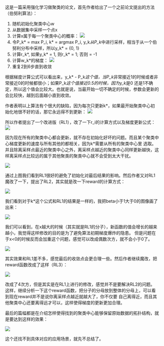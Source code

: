 这是一篇采用强化学习做聚类的论文，首先作者给出了一个之前论文提出的方法（伯努利算法）：

1. 随机初始化聚类中心w
2. 从数据集中采样一个点x
3. 计算x属于每一个聚类中心的概率：
![](http://o7ie0tcjk.bkt.clouddn.com/z3eqxu0wczqbh5xa.jpg)
4. 令P_k* = max P_i, k* = argmax P_i, y_k*从P_k*中进行采样，相当于从一个伯努利分布中采样，所以y_k* = {0, 1}
5. 计算r_k*, 如果y_k* = 1, 则r_k* = 1; 否则 = -1
6. 计算w_k*的梯度：
![](http://o7ie0tcjk.bkt.clouddn.com/0ma6ptwr4ntkbtsm.jpg)
7. 重复2到6步直到收敛

根据梯度计算公式可以看出来，y_k* - P_k*这个值，当P_k*非常接近1的时候或者非常接近0的时候都很小；如果P_k*这个值接近0.5的时候，因为y_k*是0
还是1不确定，所以这个值会比较大。也就是说，当最开始一切不确定的时候，参数会更新的会比较快，越到后面越小直到收敛。

作者表明以上算法有个很大的缺陷，因为每次只更新k*，如果最开始聚类中心初始化地很不好的话，那它永远得不到更新：
![](http://o7ie0tcjk.bkt.clouddn.com/0ccmg6mv7yzgseu7.jpg)

所以作者提出了一个改进版（RL1），改了一下r_i的计算方式以及梯度更新公式：
![](http://o7ie0tcjk.bkt.clouddn.com/ln9w4086ck1exdgh.jpg)

因为现在所有的聚类中心都会更新，就不存在初始化好坏的问题。而且某个聚类中心梯度更新的速度与所有其他的都相关，因为k*需要从所有的聚类中心里
选取。并且除离采样点最近的聚类中心之外，离采样点越近的聚类中心同样更新越快，这样离采样点比较远的属于其他聚类的聚类中心就不会受到太大干扰。

![](http://o7ie0tcjk.bkt.clouddn.com/n52ck8btghcxjzte.jpg)

通过上图我们看到RL1很好的避免了初始化对最后结果的影响。然后作者又对RL1魔改了一下，提出了RL2，其实就是改一下reward的计算方式：

![](http://o7ie0tcjk.bkt.clouddn.com/28e1vfhjl98q0dnf.jpg)

我们看到对于k*这个公式和RL1的结果是一样的，我把beta小于1大于0的图像画了出来：

![](http://o7ie0tcjk.bkt.clouddn.com/ejvx1xicyzcqs5s3.jpg)

我们可以看到，在x越大的时候（其实就是RL1的分子），新函数的值会增长的越来越小，我觉得这样修改的目的是为了避免算法初期梯度爆炸的隐患。
但是问题在于x<0的时候反而会加重这个问题，感觉可以改成偶数次方，就不会小于0了。

![](http://o7ie0tcjk.bkt.clouddn.com/sol2rlufgub7xrdz.jpg)

其实效果和RL1差不多，感觉最后的收敛点会更合理一些。然后作者继续魔改，把reward函数改成了这样（RL3）：

![](http://o7ie0tcjk.bkt.clouddn.com/j4uzblx79c3gpto9.jpg)

改成了4次方，但是其实是在RL1上进行的修改，感觉并不是要解决RL2的问题。
这样，继续分析一下这个reward函数，把分子的分母放到整体的分母上，可以看到现在reward并不是说你离采样点越近就越大了，你不仅要
自己离得近，而且其他聚类中心还要离得远才可以，这样使得梯度的更新更加合理。

最后的篇幅都是在介绍怎样使得找到的聚类中心能够保留原始数据的拓扑结构，就是要达到这样的效果：

![](http://o7ie0tcjk.bkt.clouddn.com/uvlbqhqelrk7dshf.jpg)

这个还找不到具体对应的应用场景，就先不总结了。



